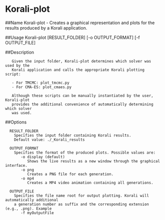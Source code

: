 # Korali-plot

##Name
       Korali-plot - Creates a graphical representation and plots for the results produced
	   by a Korali application.
	   
##Usage
       Korali-plot [RESULT_FOLDER] [-o OUTPUT_FORMAT] [-f OUTPUT_FILE]
				   
##Description

       Given the input folder, Korali-plot determines which solver was used by the
	   Korali application and calls the appropriate Korali plotting script:
	   
	   - For TMCMC: plot_tmcmc.py
	   - For CMA-ES: plot_cmaes.py
	   
	   Although these scripts can be manually instantiated by the user, Korali-plot
	   provides the additional convenience of automatically determining which solver
	   was used.

       
##Options

      RESULT_FOLDER
        Specifies the input folder containing Korali results.
		Default value: ./_Korali_results
		
	  OUTPUT_FORMAT
        Specifies the format of the produced plots. Possible values are:
		   -o display (default)
              Shows the live results as a new window through the graphical interface.
		   -o png
		      Creates a PNG file for each generation.
		   -o mp4 
		      Creates a MP4 video animation containing all generations.
			  
	  OUTPUT_FILE
        Specifies the file name root for output plotting. Korali will automatically additional
		a generation number as suffix and the corresponding extension (e.g., .png). Example
		   -f myOutputFile
	   
		
